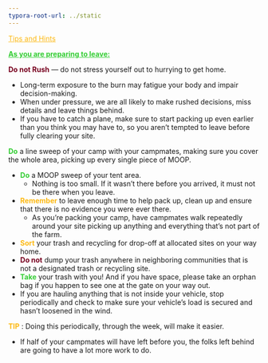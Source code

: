 ```yaml
---
typora-root-url: ../static
---
```


<span class="center" style="color:#fdb913;"><u>Tips and Hints</u></span>



<span style="color:limegreen;"><u>**As you are preparing to leave:**</u></span>

<span style="color:#77011e;">**Do not Rush**</span>  — do not stress yourself out to hurrying to get home.

- Long-term exposure to the burn may fatigue your body and impair decision-making.
- When under pressure, we are all likely to make rushed decisions, miss details and leave things behind.
- If you have to catch a plane, make sure to start packing up even earlier than you think you may have to, so you aren’t tempted to leave before fully clearing your site.



<span style="color:limegreen;">**Do**</span>  a line sweep of your camp with your campmates, making sure you cover the whole area,  picking up every single piece of MOOP.

- <span style="color:limegreen">**Do**</span>  a MOOP sweep of your tent area.
  - Nothing is too small.  If it wasn’t there before you arrived, it must not be there when you leave.
- <span style="color:#fdb913;">**Remember**</span>  to leave enough time to help pack up, clean up and ensure that there is no evidence you were ever there.
  - As you’re packing your camp, have campmates walk repeatedly around your site picking up anything and everything that’s not part of the farm.
- <span style="color:#fdb913;">**Sort**</span> your trash and recycling for drop-off at allocated sites on your way home.
- <span style="color:#77011e;">**Do not**</span> dump your trash anywhere in neighboring communities that is not a designated trash or recycling site.
- <span style="color:limegreen;">**Take**</span> your trash with you! And if you have space, please take an orphan bag if you happen to see one at the gate on your way out.
- If you are hauling anything that is not inside your vehicle, stop periodically and check to make sure your vehicle’s load is secured and hasn’t loosened in the wind.

<span style="color:#fdb913;">**TIP**</span> : Doing this periodically, through the week, will make it easier.

- If half of your campmates will have left before you, the folks left behind are going to have a lot more work to do.

